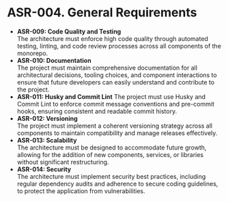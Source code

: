 # ASR-004. General Requirements

- **ASR-009: Code Quality and Testing**  
  The architecture must enforce high code quality through automated testing, linting, and code review processes across all components of the monorepo.
- **ASR-010: Documentation**  
  The project must maintain comprehensive documentation for all architectural decisions, tooling choices, and component interactions to ensure that future developers can easily understand and contribute to the project.
- **ASR-011: Husky and Commit Lint**
  The project must use Husky and Commit Lint to enforce commit message conventions and pre-commit hooks, ensuring consistent and readable commit history.
- **ASR-012: Versioning**  
  The project must implement a coherent versioning strategy across all components to maintain compatibility and manage releases effectively.
- **ASR-013: Scalability**  
  The architecture must be designed to accommodate future growth, allowing for the addition of new components, services, or libraries without significant restructuring.
- **ASR-014: Security**  
  The architecture must implement security best practices, including regular dependency audits and adherence to secure coding guidelines, to protect the application from vulnerabilities.